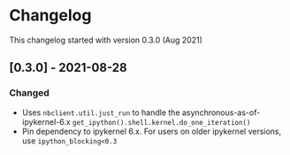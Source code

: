 # Changelog

This changelog started with version 0.3.0 (Aug 2021)

## [0.3.0] - 2021-08-28

### Changed

- Uses `nbclient.util.just_run` to handle the asynchronous-as-of-ipykernel-6.x `get_ipython().shell.kernel.do_one_iteration()`
- Pin dependency to ipykernel 6.x. For users on older ipykernel versions, use `ipython_blocking<0.3`
